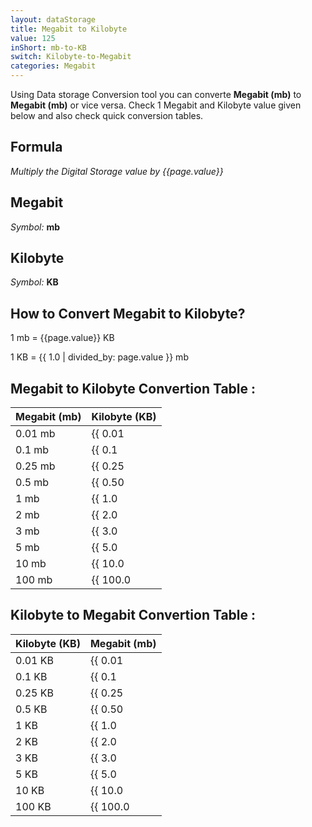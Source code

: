 ```yaml
---
layout: dataStorage
title: Megabit to Kilobyte
value: 125
inShort: mb-to-KB
switch: Kilobyte-to-Megabit
categories: Megabit
---
```


Using Data storage Conversion tool you can converte **Megabit (mb)** to **Megabit (mb)** or vice versa. Check 1 Megabit and Kilobyte value given below and also check quick conversion tables.

## Formula
*Multiply the Digital Storage value by {{page.value}}*

## Megabit
*Symbol:* **mb**

## Kilobyte
*Symbol:* **KB**

## How to Convert Megabit to Kilobyte?

1 mb = {{page.value}} KB

1 KB = {{ 1.0 | divided_by: page.value }} mb


## Megabit to Kilobyte Convertion Table :

| Megabit (mb) | Kilobyte (KB) |
| ---- | ---- |
| 0.01 mb | {{ 0.01 | times: page.value | round: 12 }} KB |
| 0.1 mb | {{ 0.1 | times: page.value | round: 12 }} KB |
| 0.25 mb | {{ 0.25 | times: page.value | round: 12 }} KB |
| 0.5 mb | {{ 0.50 | times: page.value | round: 12 }} KB |
| 1 mb | {{ 1.0 | times: page.value | round: 12 }} KB |
| 2 mb | {{ 2.0 | times: page.value | round: 12 }} KB |
| 3 mb | {{ 3.0 | times: page.value | round: 12 }} KB |
| 5 mb | {{ 5.0 | times: page.value | round: 12 }} KB |
| 10 mb | {{ 10.0 | times: page.value | round: 12 }} KB |
| 100 mb | {{ 100.0 | times: page.value | round: 12 }} KB |

## Kilobyte to Megabit Convertion Table :

| Kilobyte (KB) | Megabit (mb) |
| ---- | ---- |
| 0.01 KB | {{ 0.01 | divided_by: page.value | round: 12 }} mb |
| 0.1 KB | {{ 0.1 | divided_by: page.value | round: 12 }} mb |
| 0.25 KB | {{ 0.25 | divided_by: page.value | round: 12 }} mb |
| 0.5 KB | {{ 0.50 | divided_by: page.value | round: 12 }} mb |
| 1 KB | {{ 1.0 | divided_by: page.value | round: 12 }} mb |
| 2 KB | {{ 2.0 | divided_by: page.value | round: 12 }} mb |
| 3 KB | {{ 3.0 | divided_by: page.value | round: 12 }} mb |
| 5 KB | {{ 5.0 | divided_by: page.value | round: 12 }} mb |
| 10 KB | {{ 10.0 | divided_by: page.value | round: 12 }} mb |
| 100 KB | {{ 100.0 | divided_by: page.value | round: 12 }} mb |


<script>
document.getElementById('selectInput')[6].selected = true
document.getElementById('selectOutput')[4].selected = true
</script>
